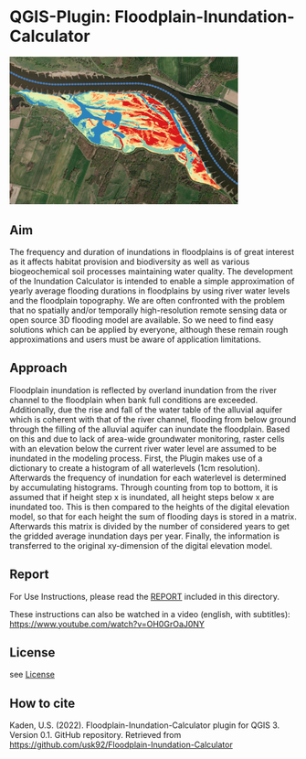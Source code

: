 # QGIS-Plugin: Floodplain-Inundation-Calculator

<img src = "FICpics/thumbnail.PNG" width = 400>

## Aim
The frequency and duration of inundations in floodplains is of great interest as it affects habitat provision and biodiversity as well as various biogeochemical soil processes maintaining water quality. The development of the Inundation Calculator is intended to enable a simple approximation of yearly average flooding durations in floodplains by using river water levels and the floodplain topography. We are often confronted with the problem that no spatially and/or temporally high-resolution remote sensing data or open source 3D flooding model are available. So we need to find easy solutions which can be applied by everyone, although these remain rough approximations and users must be aware of application limitations.

## Approach
Floodplain inundation is reflected by overland inundation from the river channel to the floodplain when bank full conditions are exceeded. Additionally, due the rise and fall of the water table of the alluvial aquifer which is coherent with that of the river channel, flooding from below ground through the filling of the alluvial aquifer can inundate the floodplain. Based on this and due to lack of area-wide groundwater monitoring, raster cells with an elevation below the current river water level are assumed to be inundated in the modeling process. 
First, the Plugin makes use of a dictionary to create a histogram of all waterlevels (1cm resolution). Afterwards the frequency of inundation for each waterlevel is determined by accumulating histograms. Through counting from top to bottom, it is assumed that if height step x is inundated, all height steps below x are inundated too. This is then compared to the heights of the digital elevation model, so that for each height the sum of flooding days is stored in a matrix. Afterwards this matrix is divided by the number of considered years to get the gridded average inundation days per year. Finally, the information is transferred to the original xy-dimension of the digital elevation model.

## Report
For Use Instructions, please read the [REPORT](Report.pdf) included in this directory.

These instructions can also be watched in a video (english, with subtitles):
https://www.youtube.com/watch?v=OH0GrOaJ0NY

## License
see [License](LICENSE) 

## How to cite
Kaden, U.S. (2022). Floodplain-Inundation-Calculator plugin for QGIS 3. Version 0.1. GitHub repository. Retrieved from https://github.com/usk92/Floodplain-Inundation-Calculator
